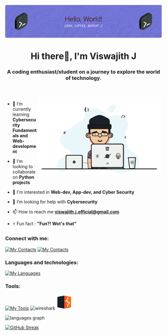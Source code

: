 ![MasterHead](assets/github-header-image.png)

<h1 align="center">Hi there👋, I'm Viswajith J</h1>
<h3 align="center">A coding enthusiast/student on a journey to explore the world of technology.</h3><br><br>
<img align="right" alt="Coding" width="400" src="assets/ghcoding.gif">

- 🌱 I’m currently learning **Cybersecurity Fundamentals and Web-development**

- 👯 I’m looking to collaborate on **Python projects**

- 🌟 I'm interested in **Web-dev, App-dev, and Cyber Security**

- 🤝 I’m looking for help with **Cybersecurity**

- 📫 How to reach me **viswajith.j.official@gmail.com**

- ⚡ Fun fact : **"Fun?! Wot's that"**

<h3 align="left">Connect with me:</h3>
<p align="left">
<!--<a href="https://twitter.com/viswa_codez" target="blank"><img align="center" src="https://raw.githubusercontent.com/rahuldkjain/github-profile-readme-generator/master/src/images/icons/Social/twitter.svg" alt="viswa_codez" height="30" width="40" /></a>-->
<!--<a href="https://linkedin.com/in/viswajithj" target="blank"><img align="center" src="https://raw.githubusercontent.com/rahuldkjain/github-profile-readme-generator/master/src/images/icons/Social/linked-in-alt.svg" alt="viswajithj" height="30" width="40" /></a>-->
<!--<a href="https://instagram.com/dreamcoder_1337" target="blank"><img align="center" src="https://raw.githubusercontent.com/rahuldkjain/github-profile-readme-generator/master/src/images/icons/Social/instagram.svg" alt="dreamcoder_1337" height="30" width="40" /></a>-->

[![My Contacts](https://skillicons.dev/icons?i=linkedin)](https://linkedin.com/in/viswajithj)
[![My Contacts](https://skillicons.dev/icons?i=instagram)](https://instagram.com/dreamcoder_1337)

</p>

<h3 align="left">Languages and technologies:</h3>

[![My Languages](https://skillicons.dev/icons?i=c,bash,py,html,css,java,mysql&theme=light)](https://skillicons.dev)

<h3 align="left">Tools:</h3>

[![My Tools](https://skillicons.dev/icons?i=git,github,linux,vscode&theme=light)](https://skillicons.dev)
<img alt="wireshark" width="50" src="https://upload.wikimedia.org/wikipedia/commons/d/df/Wireshark_icon.svg">
<img alt="burpsuite" width="50" src="assets/burpsuite_logo.svg">


<!--
<p align="left"> <a href="https://www.cprogramming.com/" target="_blank" rel="noreferrer"> <img src="https://raw.githubusercontent.com/devicons/devicon/master/icons/c/c-original.svg" alt="c" width="40" height="40"/> </a> <a href="https://git-scm.com/" target="_blank" rel="noreferrer"> <img src="https://www.vectorlogo.zone/logos/git-scm/git-scm-icon.svg" alt="git" width="40" height="40"/> </a> <a href="https://www.w3.org/html/" target="_blank" rel="noreferrer"> <img src="https://raw.githubusercontent.com/devicons/devicon/master/icons/html5/html5-original-wordmark.svg" alt="html5" width="40" height="40"/> </a> <a href="https://www.java.com" target="_blank" rel="noreferrer"> <img src="https://raw.githubusercontent.com/devicons/devicon/master/icons/java/java-original.svg" alt="java" width="40" height="40"/> </a> <a href="https://www.linux.org/" target="_blank" rel="noreferrer"> <img src="https://raw.githubusercontent.com/devicons/devicon/master/icons/linux/linux-original.svg" alt="linux" width="40" height="40"/> </a> <a href="https://www.mysql.com/" target="_blank" rel="noreferrer"> <img src="https://raw.githubusercontent.com/devicons/devicon/master/icons/mysql/mysql-original-wordmark.svg" alt="mysql" width="40" height="40"/> </a> <a href="https://www.python.org" target="_blank" rel="noreferrer"> <img src="https://raw.githubusercontent.com/devicons/devicon/master/icons/python/python-original.svg" alt="python" width="40" height="40"/> </a> </p>-->
<p><img src="https://github-readme-stats.vercel.app/api/top-langs?username=viswajithj&locale=en&hide_title=false&layout=compact&card_width=320&theme=highcontrast&top_lang=6&hide_border=false" height="150" alt="languages graph"  /></p>
<!--<p><img align="left" src="https://github-readme-stats.vercel.app/api/top-langs?username=viswajithj&show_icons=true&locale=en&layout=compact" alt="viswajithj" /></p>
<br><br><br><br><br><br><br><br>
<p><img align="left" src="https://github-readme-stats.vercel.app/api?username=viswajithj&show_icons=true&locale=en" alt="viswajithj" /></p>
<br><br><br><br><br><br><br><br><br><br>-->

<!--<p><img align="left" src="https://github-readme-streak-stats.herokuapp.com/?user=viswajithj&" alt="viswajithj" /></p>-->
[![GitHub Streak](https://streak-stats.demolab.com/?user=ViswajithJ&theme=highcontrast)](https://git.io/streak-stats)
